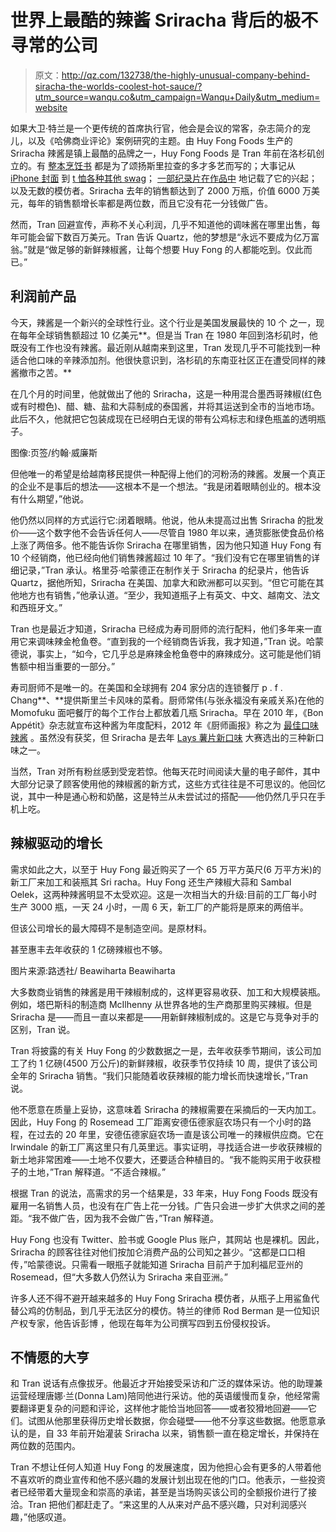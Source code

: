 # 世界上最酷的辣酱 Sriracha 背后的极不寻常的公司

> 原文：<http://qz.com/132738/the-highly-unusual-company-behind-siracha-the-worlds-coolest-hot-sauce/?utm_source=wanqu.co&utm_campaign=Wanqu+Daily&utm_medium=website>

如果大卫·特兰是一个更传统的首席执行官，他会是会议的常客，杂志简介的宠儿，以及《哈佛商业评论》案例研究的主题。由 Huy Fong Foods 生产的 Sriracha 辣酱是镇上最酷的品牌之一，Huy Fong Foods 是 Tran 年前在洛杉矶创立的。有 [整本烹饪书](http://www.amazon.com/The-Sriracha-Cookbook-Rooster-Recipes/dp/1607740036?asc_campaign=kinjalink-20&asc_refurl=https://qz.com/132738/the-highly-unusual-company-behind-siracha-the-worlds-coolest-hot-sauce/&asc_source=&tag=kinjalink-20) 都是为了颂扬斯里拉查的多才多艺而写的；大事记从 [iPhone 封面](http://www.cafepress.com/+sriracha+iphone-cases) 到 [t 恤](http://www.urbanoutfitters.com/urban/catalog/productdetail.jsp?id=29024338)[各种其他 swag](http://blogs.ocweekly.com/stickaforkinit/2011/08/sriracha_five_etsy_items_to_sh.php)； [一部纪录片在作品中](http://srirachamovie.com/) 地记载了它的兴起；以及无数的模仿者。Sriracha 去年的销售额达到了 2000 万瓶，价值 6000 万美元，每年的销售额增长率都是两位数，而且它没有花一分钱做广告。

然而，Tran 回避宣传，声称不关心利润，几乎不知道他的调味酱在哪里出售，每年可能会留下数百万美元。Tran 告诉 Quartz，他的梦想是“永远不要成为亿万富翁。”就是“做足够的新鲜辣椒酱，让每个想要 Huy Fong 的人都能吃到。仅此而已。”

## 利润前产品

今天，辣酱是一个新兴的全球性行业。这个行业是美国发展最快的 10 个 之一，现在每年全球销售额超过 10 亿美元**。但是当 Tran 在 1980 年回到洛杉矶时，他既没有工作也没有辣酱。最近刚从越南来到这里，Tran 发现几乎不可能找到一种适合他口味的辛辣添加剂。他很快意识到，洛杉矶的东南亚社区正在遭受同样的辣酱撤市之苦。**

在几个月的时间里，他就做出了他的 Sriracha，这是一种用混合墨西哥辣椒(红色或有时橙色)、醋、糖、盐和大蒜制成的泰国酱，并将其运送到全市的当地市场。此后不久，他就把它包装成现在已经明白无误的带有公鸡标志和绿色瓶盖的透明瓶子。



图像:页签/约翰·威廉斯



但他唯一的希望是给越南移民提供一种配得上他们的河粉汤的辣酱。发展一个真正的企业不是事后的想法——这根本不是一个想法。“我是闭着眼睛创业的。根本没有什么期望，”他说。

他仍然以同样的方式运行它:闭着眼睛。他说，他从未提高过出售 Sriracha 的批发价——这个数字他不会告诉任何人——尽管自 1980 年以来，通货膨胀使食品价格上涨了两倍多。他不能告诉你 Sriracha 在哪里销售，因为他只知道 Huy Fong 有 10 个经销商，他已经向他们销售辣酱超过 10 年了。“我们没有它在哪里销售的详细记录，”Tran 承认。格里芬·哈蒙德正在制作关于 Sriracha 的纪录片，他告诉 Quartz，据他所知，Sriracha 在美国、加拿大和欧洲都可以买到。“但它可能在其他地方也有销售，”他承认道。“至少，我知道瓶子上有英文、中文、越南文、法文和西班牙文。”

Tran 也是最近才知道，Sriracha 已经成为寿司厨师的流行配料，他们多年来一直用它来调味辣金枪鱼卷。“直到我的一个经销商告诉我，我才知道，”Tran 说。哈蒙德说，事实上，“如今，它几乎总是麻辣金枪鱼卷中的麻辣成分。这可能是他们销售额中相当重要的一部分。”

寿司厨师不是唯一的。在美国和全球拥有 204 家分店的连锁餐厅 p . f . Chang**、**提供斯里兰卡风味的菜肴。厨师常伟(与张永福没有亲戚关系)在他的 Momofuku 面吧餐厅的每个工作台上都放着几瓶 Sriracha。早在 2010 年，《Bon Appétit》杂志就宣布这种酱为年度配料，2012 年《厨师画报》称之为 [最佳口味辣酱](http://www.cooksillustrated.com/tastetests/overview.asp?docid=10047) 。虽然没有获奖，但 Sriracha 是去年 [Lays 薯片新口味](http://www.businessinsider.com/winner-of-lays-new-flavor-contest-is-2013-5) 大赛选出的三种新口味之一。

当然，Tran 对所有粉丝感到受宠若惊。他每天花时间阅读大量的电子邮件，其中大部分记录了顾客使用他的辣椒酱的新方式，这些方式往往是不可思议的。他回忆说，其中一种是通心粉和奶酪，这是特兰从未尝试过的搭配——他仍然几乎只在手机上吃。

## 辣椒驱动的增长

需求如此之大，以至于 Huy Fong 最近购买了一个 65 万平方英尺(6 万平方米)的新工厂来加工和装瓶其 Sri racha。Huy Fong 还生产辣椒大蒜和 Sambal Oelek，这两种辣酱明显不太受欢迎。这是一次相当大的升级:目前的工厂每小时生产 3000 瓶，一天 24 小时，一周 6 天，新工厂的产能将是原来的两倍半。

但该公司增长的最大障碍不是制造空间。是原材料。



甚至惠丰去年收获的 1 亿磅辣椒也不够。

图片来源:路透社/ Beawiharta Beawiharta



大多数商业销售的辣酱是用干辣椒制成的，这样更容易收获、加工和大规模装瓶。例如，塔巴斯科的制造商 McIlhenny 从世界各地的生产商那里购买辣椒。但是 Sriracha 是——而且一直以来都是——用新鲜辣椒制成的。这是它与竞争对手的区别，Tran 说。

Tran 将披露的有关 Huy Fong 的少数数据之一是，去年收获季节期间，该公司加工了约 1 亿磅(4500 万公斤)的新鲜辣椒，收获季节仅持续 10 周，提供了该公司全年的 Sriracha 销售。“我们只能随着收获辣椒的能力增长而快速增长，”Tran 说。

他不愿意在质量上妥协，这意味着 Sriracha 的辣椒需要在采摘后的一天内加工。因此，Huy Fong 的 Rosemead 工厂距离安德伍德家庭农场只有一个小时的路程，在过去的 20 年里，安德伍德家庭农场一直是该公司唯一的辣椒供应商。它在 Irwindale 的新工厂离这里只有几英里远。事实证明，寻找适合进一步收获辣椒的新土地非常困难——土地不仅要大，还要适合种植目的。“我不能购买用于收获橙子的土地，”Tran 解释道。“不适合辣椒。”

根据 Tran 的说法，高需求的另一个结果是，33 年来，Huy Fong Foods 既没有雇用一名销售人员，也没有在广告上花一分钱。广告只会进一步扩大供求之间的差距。“我不做广告，因为我不会做广告，”Tran 解释道。

Huy Fong 也没有 Twitter、脸书或 Google Plus 账户，其网站 也是裸机。因此，Sriracha 的顾客往往对他们按加仑消费产品的公司知之甚少。“这都是口口相传，”哈蒙德说。只需看一眼瓶子就能知道 Sriracha 目前产于加利福尼亚州的 Rosemead，但“大多数人仍然认为 Sriracha 来自亚洲。”

许多人还不得不避开越来越多的 Huy Fong Sriracha 模仿者，从瓶子上用鲨鱼代替公鸡的仿制品，到几乎无法区分的模仿。特兰的律师 Rod Berman 是一位知识产权专家，他告诉彭博 ，他现在每年为公司撰写四到五份侵权投诉。

## 不情愿的大亨

和 Tran 说话有点像拔牙。他最近才开始接受采访和广泛的媒体采访。他的助理兼运营经理唐娜·兰(Donna Lam)陪同他进行采访。他的英语缓慢而复杂，他经常需要翻译更复杂的问题和评论，这样他才能恰当地回答——或者狡猾地回避——它们。试图从他那里获得历史增长数据，你会碰壁——他不分享这些数据。他愿意承认的是，自 33 年前开始灌装 Sriracha 以来，销售额一直在稳定增长，并保持在两位数的范围内。

Tran 不想让任何人知道 Huy Fong 的发展速度，因为他担心会有更多的人带着他不喜欢听的商业宣传和他不感兴趣的发展计划出现在他的门口。他表示，一些投资者已经带着大量现金和崇高的承诺，甚至是当场购买该公司的全额报价进行了接洽。Tran 把他们都赶走了。“来这里的人从来对产品不感兴趣，只对利润感兴趣，”他感叹道。